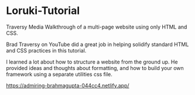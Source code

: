 # Loruki-Tutorial
 Traversy Media Walkthrough of a multi-page website using only HTML and CSS.
 
 Brad Traversy on YouTube did a great job in helping solidify standard HTML and CSS practices in this tutorial. 
 
 I learned a lot about how to structure a website from the ground up. He provided ideas and thoughts about formatting, and how to build your own framework using a separate utilities css file. 
 
https://admiring-brahmagupta-044cc4.netlify.app/
